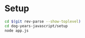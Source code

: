 # Setup

``` bash
cd $(git rev-parse --show-toplevel)
cd dog-years-javascript/setup
node app.js
```
